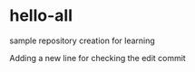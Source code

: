 # hello-all
sample repository creation for learning

Adding a new line for checking the edit commit
